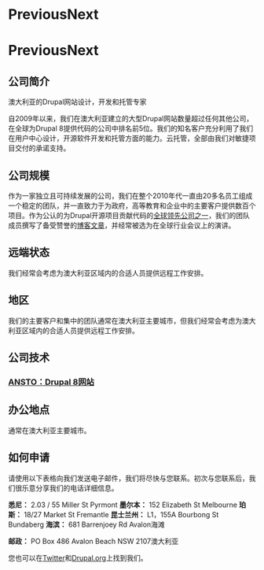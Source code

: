 # PreviousNext

# PreviousNext

## 公司简介

澳大利亚的Drupal网站设计，开发和托管专家

自2009年以来，我们在澳大利亚建立的大型Drupal网站数量超过任何其他公司，在全球为Drupal 8提供代码的公司中排名前5位。我们的知名客户充分利用了我们在用户中心设计，开源软件开发和托管方面的能力。云托管，全部由我们对敏捷项目交付的承诺支持。

## 公司规模

作为一家独立且可持续发展的公司，我们在整个2010年代一直由20多名员工组成一个稳定的团队，并一直致力于为政府，高等教育和企业中的主要客户提供数百个项目。作为公认的为Drupal开源项目贡献代码的[全球领先公司之一](https://www.drupal.org/drupal-services)，我们的团队成员撰写了备受赞誉的[博客文章](https://www.previousnext.com.au/blog)，并经常被选为在全球行业会议上的演讲。

## 远端状态 

我们经常会考虑为澳大利亚区域内的合适人员提供远程工作安排。

## 地区

我们的主要客户和集中的团队通常在澳大利亚主要城市，但我们经常会考虑为澳大利亚区域内的合适人员提供远程工作安排。

## 公司技术

### [ANSTO：Drupal 8网站](https://www.previousnext.com.au/case-studies/ansto-drupal-8-website)

## 办公地点

通常在澳大利亚主要城市。

## 如何申请

请使用以下表格向我们发送电子邮件，我们将尽快与您联系。初次与您联系后，我们很乐意分享我们的电话详细信息。

**悉尼：** 2.03 / 55 Miller St Pyrmont
**墨尔本：** 152 Elizabeth St Melbourne
**珀斯：** 18/27 Market St Fremantle
**昆士兰州：** L1，155A Bourbong St Bundaberg
**海滨：** 681 Barrenjoey Rd Avalon海滩

**邮政：** PO Box 486 Avalon Beach NSW 2107澳大利亚

您也可以在[Twitter](https://twitter.com/previousnext)和[Drupal.org](https://www.drupal.org/node/1758226)上找到我们。
